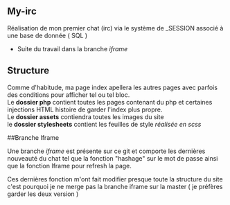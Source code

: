 ## My-irc

Réalisation de mon premier chat (irc) via le système de _SESSION associé à une base de donnée ( SQL )

 - Suite du travail dans la branche *iframe*

## Structure

Comme d'habitude, ma page index apellera les autres pages avec parfois des conditions pour afficher tel ou tel bloc.  
Le **dossier php** contient toutes les pages contenant du php et certaines injections HTML histoire de garder l'index plus propre.  
Le **dossier assets** contiendra toutes les images du site  
le **dossier stylesheets** contient les feuilles de style *réalisée en scss*  


##Branche Iframe

Une branche *iframe* est présente sur ce git et comporte les dernières nouveauté du chat tel que la fonction "hashage" sur le mot de passe ainsi que la fonction Iframe pour refresh la page.  
  
Ces dernières fonction m'ont fait modifier presque toute la structure du site c'est pourquoi je ne merge pas la branche iframe sur la master ( je préfères garder les deux version )
